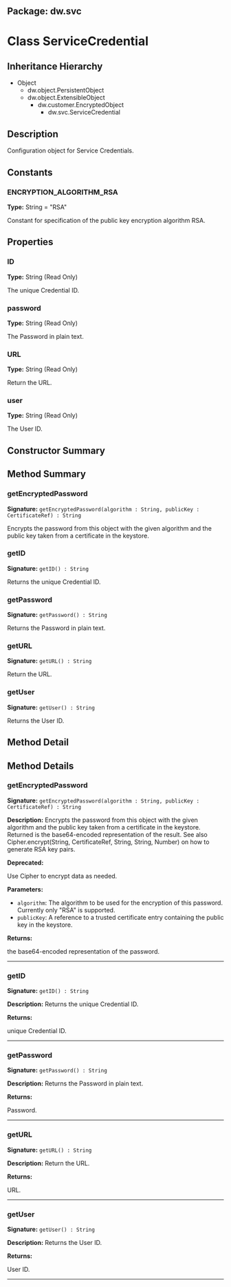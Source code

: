 ## Package: dw.svc

# Class ServiceCredential

## Inheritance Hierarchy

- Object
  - dw.object.PersistentObject
  - dw.object.ExtensibleObject
    - dw.customer.EncryptedObject
      - dw.svc.ServiceCredential

## Description

Configuration object for Service Credentials.

## Constants

### ENCRYPTION_ALGORITHM_RSA

**Type:** String = "RSA"

Constant for specification of the public key encryption algorithm RSA.

## Properties

### ID

**Type:** String (Read Only)

The unique Credential ID.

### password

**Type:** String (Read Only)

The Password in plain text.

### URL

**Type:** String (Read Only)

Return the URL.

### user

**Type:** String (Read Only)

The User ID.

## Constructor Summary

## Method Summary

### getEncryptedPassword

**Signature:** `getEncryptedPassword(algorithm : String, publicKey : CertificateRef) : String`

Encrypts the password from this object with the given algorithm and the public key taken from a certificate in the keystore.

### getID

**Signature:** `getID() : String`

Returns the unique Credential ID.

### getPassword

**Signature:** `getPassword() : String`

Returns the Password in plain text.

### getURL

**Signature:** `getURL() : String`

Return the URL.

### getUser

**Signature:** `getUser() : String`

Returns the User ID.

## Method Detail

## Method Details

### getEncryptedPassword

**Signature:** `getEncryptedPassword(algorithm : String, publicKey : CertificateRef) : String`

**Description:** Encrypts the password from this object with the given algorithm and the public key taken from a certificate in the keystore. Returned is the base64-encoded representation of the result. See also Cipher.encrypt(String, CertificateRef, String, String, Number) on how to generate RSA key pairs.

**Deprecated:**

Use Cipher to encrypt data as needed.

**Parameters:**

- `algorithm`: The algorithm to be used for the encryption of this password. Currently only "RSA" is supported.
- `publicKey`: A reference to a trusted certificate entry containing the public key in the keystore.

**Returns:**

the base64-encoded representation of the password.

---

### getID

**Signature:** `getID() : String`

**Description:** Returns the unique Credential ID.

**Returns:**

unique Credential ID.

---

### getPassword

**Signature:** `getPassword() : String`

**Description:** Returns the Password in plain text.

**Returns:**

Password.

---

### getURL

**Signature:** `getURL() : String`

**Description:** Return the URL.

**Returns:**

URL.

---

### getUser

**Signature:** `getUser() : String`

**Description:** Returns the User ID.

**Returns:**

User ID.

---